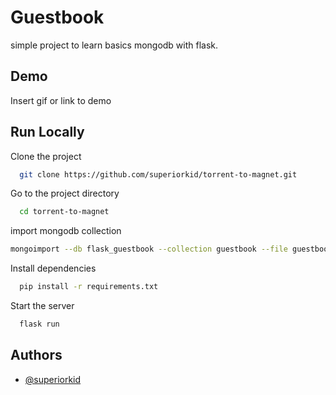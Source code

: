 
# Guestbook
simple project to learn basics mongodb with flask.

## Demo

Insert gif or link to demo


## Run Locally

Clone the project

```bash
  git clone https://github.com/superiorkid/torrent-to-magnet.git
```

Go to the project directory

```bash
  cd torrent-to-magnet
```

import mongodb collection

```bash
mongoimport --db flask_guestbook --collection guestbook --file guestbook.json --jsonArray
```


Install dependencies

```bash
  pip install -r requirements.txt
```

Start the server

```bash
  flask run
```


## Authors

- [@superiorkid](https://www.github.com/superiorkid)

